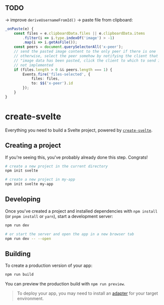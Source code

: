 ## TODO

-> improve `deriveUsernameFromId()`
-> paste file from clipboard:
```typescript
_onPaste(e) {
    const files = e.clipboardData.files || e.clipboardData.items
        .filter(i => i.type.indexOf('image') > -1)
        .map(i => i.getAsFile());
    const peers = document.querySelectorAll('x-peer');
    // send the pasted image content to the only peer if there is one
    // otherwise, select the peer somehow by notifying the client that
    // "image data has been pasted, click the client to which to send it"
    // not implemented
    if (files.length > 0 && peers.length === 1) {
        Events.fire('files-selected', {
            files: files,
            to: $$('x-peer').id
        });
    }
}
```

# create-svelte

Everything you need to build a Svelte project, powered by [`create-svelte`](https://github.com/sveltejs/kit/tree/master/packages/create-svelte).

## Creating a project

If you're seeing this, you've probably already done this step. Congrats!

```bash
# create a new project in the current directory
npm init svelte

# create a new project in my-app
npm init svelte my-app
```

## Developing

Once you've created a project and installed dependencies with `npm install` (or `pnpm install` or `yarn`), start a development server:

```bash
npm run dev

# or start the server and open the app in a new browser tab
npm run dev -- --open
```

## Building

To create a production version of your app:

```bash
npm run build
```

You can preview the production build with `npm run preview`.

> To deploy your app, you may need to install an [adapter](https://kit.svelte.dev/docs/adapters) for your target environment.
